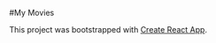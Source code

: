#My Movies

This project was bootstrapped with [Create React App](https://github.com/facebookincubator/create-react-app).